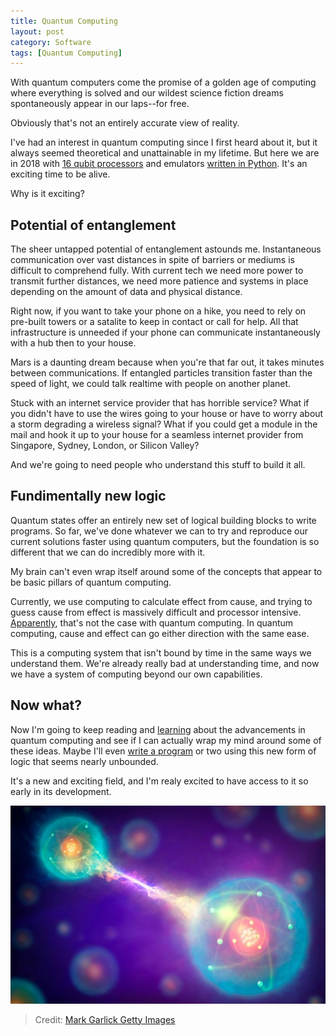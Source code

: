 ```yaml
---
title: Quantum Computing
layout: post
category: Software
tags: [Quantum Computing]
---
```

With quantum computers come the promise of a golden age of computing where everything is solved and our wildest science fiction dreams spontaneously appear in our laps--for free.

Obviously that's not an entirely accurate view of reality.

<!-- more -->

I've had an interest in quantum computing since I first heard about it, but it always seemed theoretical and unattainable in my lifetime. But here we are in 2018 with [16 qubit processors](https://www.scientificamerican.com/article/chinese-researchers-achieve-stunning-quantum-entanglement-record/) and emulators [written in Python](https://github.com/quantumlib/Cirq). It's an exciting time to be alive.

Why is it exciting?

## Potential of entanglement

The sheer untapped potential of entanglement astounds me. Instantaneous communication over vast distances in spite of barriers or mediums is difficult to comprehend fully. With current tech we need more power to transmit further distances, we need more patience and systems in place depending on the amount of data and physical distance. 

Right now, if you want to take your phone on a hike, you need to rely on pre-built towers or a satalite to keep in contact or call for help. All that infrastructure is unneeded if your phone can communicate instantaneously with a hub then to your house.

Mars is a daunting dream because when  you're that far out, it takes minutes between communications. If entangled particles transition faster than the speed of light, we could talk realtime with people on another planet.

Stuck with an internet service provider that has horrible service? What if you didn't have to use the wires going to your house or have to worry about a storm degrading a wireless signal? What if you could get a module in the mail and hook it up to your house for a seamless internet provider from Singapore, Sydney, London, or Silicon Valley?

And we're going to need people who understand this stuff to build it all.

## Fundimentally new logic

Quantum states offer an entirely new set of logical building blocks to write programs. So far, we've done whatever we can to try and reproduce our current solutions faster using quantum computers, but the foundation is so different that we can do incredibly more with it.

My brain can't even wrap itself around some of the concepts that appear to be basic pillars of quantum computing.

Currently, we use computing to calculate effect from cause, and trying to guess cause from effect is massively difficult and processor intensive. [Apparently](https://phys.org/news/2018-07-reversing-effect-quantum.html), that's not the case with quantum computing. In quantum computing, cause and effect can go either direction with the same ease.

This is a computing system that isn't bound by time in the same ways we understand them. We're already really bad at understanding time, and now we have a system of computing beyond our own capabilities.

## Now what?

Now I'm going to keep reading and [learning](https://medium.com/@MaryamAshoori/designing-a-quantum-computing-board-game-de4a450cad8c) about the advancements in quantum computing and see if I can actually wrap my mind around some of these ideas. Maybe I'll even [write a program](http://dataespresso.com/en/2018/07/22/Tutorial-Generating-random-numbers-with-a-quantum-computer-Python/index.html) or two using this new form of logic that seems nearly unbounded.

It's a new and exciting field, and I'm realy excited to have access to it so early in its development.

![Quantum Entanglement](/public/images/entanglement.jpg)
> Credit: [Mark Garlick Getty Images](https://www.gettyimages.com/license/623682717)